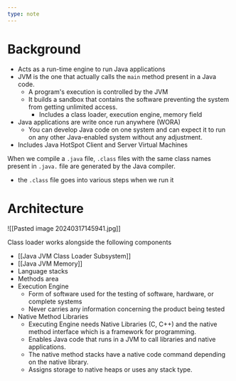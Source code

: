 ```yaml
---
type: note
---
```

# Background
- Acts as a run-time engine to run Java applications
- JVM is the one that actually calls the `main` method present in a Java code. 
	- A program's execution is controlled by the JVM
	- It builds a sandbox that contains the software preventing the system from getting unlimited access.
		- Includes a class loader, execution engine, memory field
- Java applications are write once run anywhere (WORA)
	- You can develop Java code on one system and can expect it to run on any other Java-enabled system without any adjustment. 
- Includes Java HotSpot Client and Server Virtual Machines

When we compile a `.java` file, `.class` files with the same class names present in `.java.` file are generated by the Java compiler. 
- the `.class` file goes into various steps when we run it

# Architecture
![[Pasted image 20240317145941.jpg]]

Class loader works alongside the following components
- [[Java JVM Class Loader Subsystem]]
- [[Java JVM Memory]]
- Language stacks
- Methods area
- Execution Engine
	- Form of software used for the testing of software, hardware, or complete systems
	- Never carries any information concerning the product being tested
- Native Method Libraries
	- Executing Engine needs Native Libraries (C, C++) and the native method interface which is a framework for programming. 
	- Enables Java code that runs in a JVM to call libraries and native applications. 
	- The native method stacks have a native code command depending on the native library. 
	- Assigns storage to native heaps or uses any stack type.
